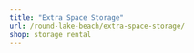 ```yaml
---
title: "Extra Space Storage"
url: /round-lake-beach/extra-space-storage/
shop: storage rental
---
```

